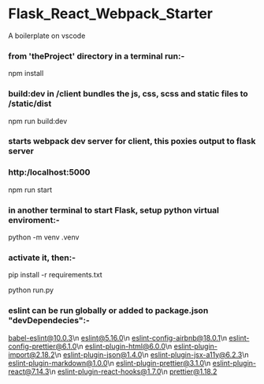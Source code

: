 # Flask_React_Webpack_Starter

A boilerplate on vscode


### from 'theProject' directory in a terminal run:-

npm install
### build:dev in /client bundles the js, css, scss and static files to /static/dist
npm run build:dev
### starts webpack dev server for client, this poxies output to flask server
### http:/localhost:5000
npm run start


### in another terminal to start Flask, setup python virtual enviroment:-

python -m venv .venv
### activate it, then:-
pip install -r requirements.txt

python run.py


### eslint can be run globally or added to package.json "devDependecies":-
babel-eslint@10.0.3\n
eslint@5.16.0\n
eslint-config-airbnb@18.0.1\n
eslint-config-prettier@6.1.0\n
eslint-plugin-html@6.0.0\n
eslint-plugin-import@2.18.2\n
eslint-plugin-json@1.4.0\n
eslint-plugin-jsx-a11y@6.2.3\n
eslint-plugin-markdown@1.0.0\n
eslint-plugin-prettier@3.1.0\n
eslint-plugin-react@7.14.3\n
eslint-plugin-react-hooks@1.7.0\n
prettier@1.18.2
